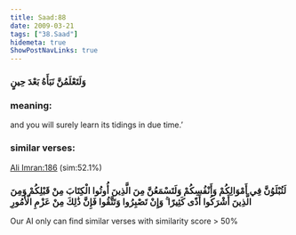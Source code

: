 ```yaml
---
title: Saad:88
date: 2009-03-21
tags: ["38.Saad"]
hidemeta: true 
ShowPostNavLinks: true 
---
```

### وَلَتَعْلَمُنَّ نَبَأَهُ بَعْدَ حِينٍ
### meaning: 
and you will surely learn its tidings in due time.’
### similar verses: 

[Ali Imran:186](/3/186) (sim:52.1%)

### لَتُبْلَوُنَّ فِي أَمْوَالِكُمْ وَأَنْفُسِكُمْ وَلَتَسْمَعُنَّ مِنَ الَّذِينَ أُوتُوا الْكِتَابَ مِنْ قَبْلِكُمْ وَمِنَ الَّذِينَ أَشْرَكُوا أَذًى كَثِيرًا ۚ وَإِنْ تَصْبِرُوا وَتَتَّقُوا فَإِنَّ ذَٰلِكَ مِنْ عَزْمِ الْأُمُورِ

Our AI only can find similar verses with similarity score > 50% 



